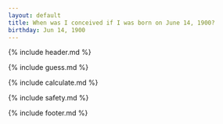 ```yaml
---
layout: default
title: When was I conceived if I was born on June 14, 1900?
birthday: Jun 14, 1900
---
```


{% include header.md %}

{% include guess.md %}

{% include calculate.md %}

{% include safety.md %}

{% include footer.md %}



